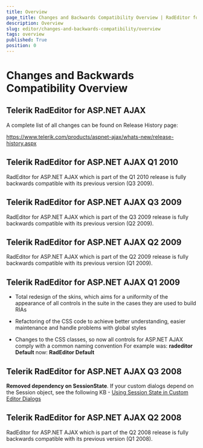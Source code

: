 ```yaml
---
title: Overview
page_title: Changes and Backwards Compatibility Overview | RadEditor for ASP.NET AJAX Documentation
description: Overview
slug: editor/changes-and-backwards-compatibility/overview
tags: overview
published: True
position: 0
---
```


# Changes and Backwards Compatibility Overview

## Telerik RadEditor for ASP.NET AJAX

A complete list of all changes can be found on Release History page:

[https://www.telerik.com/products/aspnet-ajax/whats-new/release-history.aspx ](https://www.telerik.com/products/aspnet-ajax/whats-new/release-history.aspx)

## Telerik RadEditor for ASP.NET AJAX Q1 2010

RadEditor for ASP.NET AJAX which is part of the Q1 2010 release is fully backwards compatible with its previous version (Q3 2009).

## Telerik RadEditor for ASP.NET AJAX Q3 2009

RadEditor for ASP.NET AJAX which is part of the Q3 2009 release is fully backwards compatible with its previous version (Q2 2009).

## Telerik RadEditor for ASP.NET AJAX Q2 2009

RadEditor for ASP.NET AJAX which is part of the Q2 2009 release is fully backwards compatible with its previous version (Q1 2009).

## Telerik RadEditor for ASP.NET AJAX Q1 2009

* Total redesign of the skins, which aims for a uniformity of the appearance of all controls in the suite in the cases they are used to build RIAs

* Refactoring of the CSS code to achieve better understanding, easier maintenance and handle problems with global styles

* Changes to the CSS classes, so now all controls for ASP.NET AJAX comply with a common naming convention For example was: __radeditor Default__ now: __RadEditor Default__

## Telerik RadEditor for ASP.NET AJAX Q3 2008

__Removed dependency on SessionState__. If your custom dialogs depend on the Session object, see the following KB - [Using Session State in Custom Editor Dialogs](https://www.telerik.com/support/kb/aspnet-ajax/editor/session-in-dialogs.aspx)

## Telerik RadEditor for ASP.NET AJAX Q2 2008

RadEditor for ASP.NET AJAX which is part of the Q2 2008 release is fully backwards compatible with its previous version (Q1 2008).
